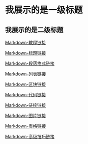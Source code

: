 我展示的是一级标题
=================

我展示的是二级标题
-----------------

[Markdown-教程链接](https://www.runoob.com/markdown/md-tutorial.html)

[Markdown-标题链接](https://www.runoob.com/markdown/md-title.html)

[Markdown-段落格式链接](https://www.runoob.com/markdown/md-paragraph.html)


[Markdown-列表链接](https://www.runoob.com/markdown/md-lists.html)

[Markdown-区块链接](https://www.runoob.com/markdown/md-block.html)

[Markdown-代码链接](https://www.runoob.com/markdown/md-code.html)

[Markdown-链接链接](https://www.runoob.com/markdown/md-link.html)

[Markdown-图片链接](https://www.runoob.com/markdown/md-image.html)

[Markdown-表格链接](https://www.runoob.com/markdown/md-table.html)

[Markdown-高级技巧链接](https://www.runoob.com/markdown/md-advance.html)

